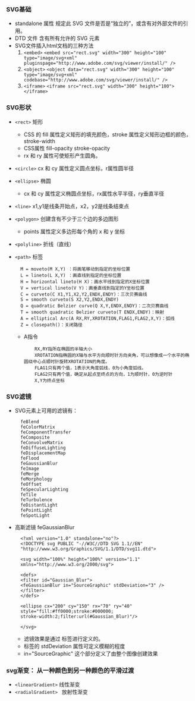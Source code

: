 ### SVG基础
-  standalone 属性 规定此 SVG 文件是否是“独立的”，或含有对外部文件的引用。
-  DTD 文件 含有所有允许的 SVG 元素
-  SVG文件插入html文档的三种方法
	1. `<embed>`
		`<embed src="rect.svg" width="300" height="100" type="image/svg+xml" pluginspage="http://www.adobe.com/svg/viewer/install/" />`
	2. `<object>`
		`<object data="rect.svg" width="300" height="100" type="image/svg+xml" codebase="http://www.adobe.com/svg/viewer/install/" />`
	3. `<iframe>`
		`<iframe src="rect.svg" width="300" height="100"> </iframe>`

### SVG形状
- `<rect>` 矩形
  + CSS 的 fill 属性定义矩形的填充颜色，stroke 属性定义矩形边框的颜色，stroke-width
  + CSS属性  fill-opacity  stroke-opacity
  + rx 和 ry 属性可使矩形产生圆角。
- `<circle>` cx 和 cy 属性定义圆点坐标，r属性圆半径
- `<ellipse>` 椭圆
  + cx 和 cy 属性定义椭圆点坐标，rx属性水平半径，ry垂直半径
- `<line>` x1,y1是线条开始点，x2，y2是线条结束点
- `<polygon>` 创建含有不少于三个边的多边图形
  + points 属性定义多边形每个角的 x 和 y 坐标
- `<polyline>` 折线（直线）
- `<path>` 标签  

		M = moveto(M X,Y) ：将画笔移动到指定的坐标位置
		L = lineto(L X,Y) ：画直线到指定的坐标位置
		H = horizontal lineto(H X)：画水平线到指定的X坐标位置
		V = vertical lineto(V Y)：画垂直线到指定的Y坐标位置
		C = curveto(C X1,Y1,X2,Y2,ENDX,ENDY)：三次贝赛曲线
		S = smooth curveto(S X2,Y2,ENDX,ENDY)
		Q = quadratic Belzier curve(Q X,Y,ENDX,ENDY)：二次贝赛曲线
		T = smooth quadratic Belzier curveto(T ENDX,ENDY)：映射
		A = elliptical Arc(A RX,RY,XROTATION,FLAG1,FLAG2,X,Y)：弧线
		Z = closepath()：关闭路径
  + A指令
  
		   	RX,RY指所在椭圆的半轴大小 
		   	XROTATION指椭圆的X轴与水平方向顺时针方向夹角，可以想像成一个水平的椭圆绕中心点顺时针旋转XROTATION的角度。
			FLAG1只有两个值，1表示大角度弧线，0为小角度弧线。
			FLAG2只有两个值，确定从起点至终点的方向，1为顺时针，0为逆时针
			X,Y为终点坐标

### SVG滤镜
- SVG元素上可用的滤镜有：

		feBlend
		feColorMatrix
		feComponentTransfer
		feComposite
		feConvolveMatrix
		feDiffuseLighting
		feDisplacementMap
		feFlood
		feGaussianBlur
		feImage
		feMerge
		feMorphology
		feOffset
		feSpecularLighting
		feTile
		feTurbulence
		feDistantLight
		fePointLight
		feSpotLight
- 高斯滤镜	feGaussianBlur

		<?xml version="1.0" standalone="no"?>
		<!DOCTYPE svg PUBLIC "-//W3C//DTD SVG 1.1//EN" 
		"http://www.w3.org/Graphics/SVG/1.1/DTD/svg11.dtd">
		
		<svg width="100%" height="100%" version="1.1"
		xmlns="http://www.w3.org/2000/svg">
		
		<defs>
		<filter id="Gaussian_Blur">
		<feGaussianBlur in="SourceGraphic" stdDeviation="3" />
		</filter>
		</defs>
		
		<ellipse cx="200" cy="150" rx="70" ry="40"
		style="fill:#ff0000;stroke:#000000;
		stroke-width:2;filter:url(#Gaussian_Blur)"/>
		
		</svg>
	+ 滤镜效果是通过 <feGaussianBlur> 标签进行定义的。
	+ <feGaussianBlur> 标签的 stdDeviation 属性可定义模糊的程度
	+ in="SourceGraphic" 这个部分定义了由整个图像创建效果
### svg渐变：	从一种颜色到另一种颜色的平滑过渡
  - `<linearGradient>`  线性渐变
  - `<radialGradient> ` 放射性渐变